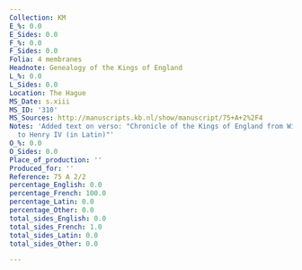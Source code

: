 ```yaml
---
Collection: KM
E_%: 0.0
E_Sides: 0.0
F_%: 0.0
F_Sides: 0.0
Folia: 4 membranes
Headnote: Genealogy of the Kings of England
L_%: 0.0
L_Sides: 0.0
Location: The Hague
MS_Date: s.xiii
MS_ID: '310'
MS_Sources: http://manuscripts.kb.nl/show/manuscript/75+A+2%2F4
Notes: 'Added text on verso: "Chronicle of the Kings of England from William the Conqueror
  to Henry IV (in Latin)"'
O_%: 0.0
O_Sides: 0.0
Place_of_production: ''
Produced_for: ''
Reference: 75 A 2/2
percentage_English: 0.0
percentage_French: 100.0
percentage_Latin: 0.0
percentage_Other: 0.0
total_sides_English: 0.0
total_sides_French: 1.0
total_sides_Latin: 0.0
total_sides_Other: 0.0

---
```


